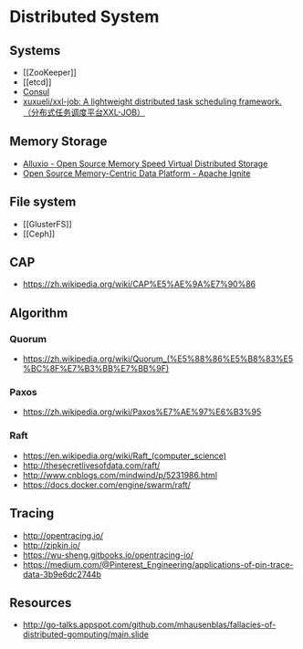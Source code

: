 # Distributed System


## Systems

- [[ZooKeeper]]
- [[etcd]]
- [Consul](https://github.com/hashicorp/consul)
- [xuxueli/xxl-job: A lightweight distributed task scheduling framework.（分布式任务调度平台XXL-JOB）](https://github.com/xuxueli/xxl-job)


## Memory Storage

- [Alluxio - Open Source Memory Speed Virtual Distributed Storage](http://www.alluxio.org/)
- [Open Source Memory-Centric Data Platform - Apache Ignite](https://ignite.apache.org/index.html)


## File system

- [[GlusterFS]]
- [[Ceph]]


## CAP

- https://zh.wikipedia.org/wiki/CAP%E5%AE%9A%E7%90%86


## Algorithm

### Quorum

- https://zh.wikipedia.org/wiki/Quorum_(%E5%88%86%E5%B8%83%E5%BC%8F%E7%B3%BB%E7%BB%9F)

### Paxos

- https://zh.wikipedia.org/wiki/Paxos%E7%AE%97%E6%B3%95

### Raft

- https://en.wikipedia.org/wiki/Raft_(computer_science)
- http://thesecretlivesofdata.com/raft/
- http://www.cnblogs.com/mindwind/p/5231986.html
- https://docs.docker.com/engine/swarm/raft/


## Tracing

- http://opentracing.io/
- http://zipkin.io/
- https://wu-sheng.gitbooks.io/opentracing-io/
- https://medium.com/@Pinterest_Engineering/applications-of-pin-trace-data-3b9e6dc2744b


## Resources

- http://go-talks.appspot.com/github.com/mhausenblas/fallacies-of-distributed-gomputing/main.slide
